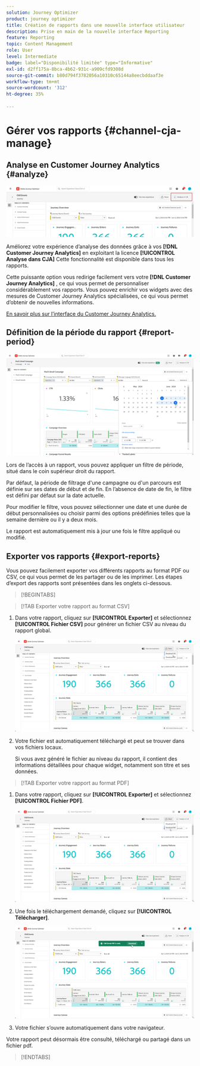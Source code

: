 ```yaml
---
solution: Journey Optimizer
product: journey optimizer
title: Création de rapports dans une nouvelle interface utilisateur
description: Prise en main de la nouvelle interface Reporting
feature: Reporting
topic: Content Management
role: User
level: Intermediate
badge: label="Disponibilité limitée" type="Informative"
exl-id: d2ff175a-8bca-4b62-931c-a909cfd9308d
source-git-commit: b80d794f3782056a10310c65144a8eecbddaaf3e
workflow-type: tm+mt
source-wordcount: '312'
ht-degree: 35%

---
```


# Gérer vos rapports {#channel-cja-manage}

## Analyse en Customer Journey Analytics {#analyze}

![](assets/cja-analyze.png)

Améliorez votre expérience d’analyse des données grâce à vos **[!DNL Customer Journey Analytics]** en exploitant la licence **[!UICONTROL Analyse dans CJA]** Cette fonctionnalité est disponible dans tous les rapports.

Cette puissante option vous redirige facilement vers votre **[!DNL Customer Journey Analytics]** , ce qui vous permet de personnaliser considérablement vos rapports. Vous pouvez enrichir vos widgets avec des mesures de Customer Journey Analytics spécialisées, ce qui vous permet d’obtenir de nouvelles informations.

[En savoir plus sur l’interface du Customer Journey Analytics.](https://experienceleague.adobe.com/en/docs/analytics-platform/using/cja-overview/cja-getting-started)

## Définition de la période du rapport {#report-period}

![](assets/cja-time-period.png)

Lors de l’accès à un rapport, vous pouvez appliquer un filtre de période, situé dans le coin supérieur droit du rapport.

Par défaut, la période de filtrage d&#39;une campagne ou d&#39;un parcours est définie sur ses dates de début et de fin. En l’absence de date de fin, le filtre est défini par défaut sur la date actuelle.

Pour modifier le filtre, vous pouvez sélectionner une date et une durée de début personnalisées ou choisir parmi des options prédéfinies telles que la semaine dernière ou il y a deux mois.

Le rapport est automatiquement mis à jour une fois le filtre appliqué ou modifié.

## Exporter vos rapports {#export-reports}

Vous pouvez facilement exporter vos différents rapports au format PDF ou CSV, ce qui vous permet de les partager ou de les imprimer. Les étapes d’export des rapports sont présentées dans les onglets ci-dessous.

>[!BEGINTABS]

>[!TAB Exporter votre rapport au format CSV]

1. Dans votre rapport, cliquez sur **[!UICONTROL Exporter]** et sélectionnez **[!UICONTROL Fichier CSV]** pour générer un fichier CSV au niveau du rapport global.

   ![](assets/export_cja_csv.png)

1. Votre fichier est automatiquement téléchargé et peut se trouver dans vos fichiers locaux.

   Si vous avez généré le fichier au niveau du rapport, il contient des informations détaillées pour chaque widget, notamment son titre et ses données.

>[!TAB Exporter votre rapport au format PDF]

1. Dans votre rapport, cliquez sur **[!UICONTROL Exporter]** et sélectionnez **[!UICONTROL Fichier PDF]**.

   ![](assets/export_cja_pdf.png)

1. Une fois le téléchargement demandé, cliquez sur **[!UICONTROL Télécharger]**.

   ![](assets/export_cja_pdf_2.png)

1. Votre fichier s’ouvre automatiquement dans votre navigateur.

Votre rapport peut désormais être consulté, téléchargé ou partagé dans un fichier pdf.

>[!ENDTABS]
